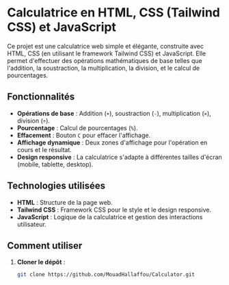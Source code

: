 # Calculatrice en HTML, CSS (Tailwind CSS) et JavaScript

Ce projet est une calculatrice web simple et élégante, construite avec HTML, CSS (en utilisant le framework Tailwind CSS) et JavaScript. Elle permet d'effectuer des opérations mathématiques de base telles que l'addition, la soustraction, la multiplication, la division, et le calcul de pourcentages.

## Fonctionnalités

- **Opérations de base** : Addition (`+`), soustraction (`-`), multiplication (`×`), division (`÷`).
- **Pourcentage** : Calcul de pourcentages (`%`).
- **Effacement** : Bouton `C` pour effacer l'affichage.
- **Affichage dynamique** : Deux zones d'affichage pour l'opération en cours et le résultat.
- **Design responsive** : La calculatrice s'adapte à différentes tailles d'écran (mobile, tablette, desktop).

## Technologies utilisées

- **HTML** : Structure de la page web.
- **Tailwind CSS** : Framework CSS pour le style et le design responsive.
- **JavaScript** : Logique de la calculatrice et gestion des interactions utilisateur.

## Comment utiliser

1. **Cloner le dépôt** :
   ```bash
   git clone https://github.com/MouadHallaffou/Calculator.git

   
